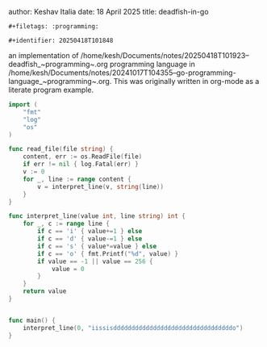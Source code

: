 author: Keshav Italia
date: 18 April 2025
title: deadfish-in-go

```{=org}
#+filetags: :programming:
```
```{=org}
#+identifier: 20250418T101848
```
an implementation of
/home/kesh/Documents/notes/20250418T101923–deadfish\_~programming~.org
programming language in
/home/kesh/Documents/notes/20241017T104355–go-programming-language\_~programming~.org.
This was originally written in org-mode as a literate program example.

``` go
import (
    "fmt"
    "log"
    "os"
)

func read_file(file string) {
    content, err := os.ReadFile(file)
    if err != nil { log.Fatal(err) }
    v := 0
    for _, line := range content {
        v = interpret_line(v, string(line))
    }
}

func interpret_line(value int, line string) int {
    for _, c := range line {
        if c == 'i' { value+=1 } else
        if c == 'd' { value-=1 } else
        if c == 's' { value*=value } else
        if c == 'o' { fmt.Printf("%d", value) }
        if value == -1 || value == 256 {
            value = 0
        }
    }
    return value
}


func main() {
    interpret_line(0, "iissisdddddddddddddddddddddddddddddddddo")
}
```
